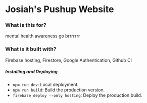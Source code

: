 # Josiah's Pushup Website

### What is this for?

mental health awareness go brrrrrrr

### What is it built with?

Firebase hosting, Firestore, Google Authentication, Github CI
##### Installing and Deploying

- `npm run dev`: Local deployment.
- `npm run build`: Build the production version.
- `firebase deploy --only hosting`: Deploy the production build.
